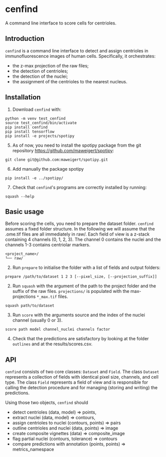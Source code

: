 # cenfind

A command line interface to score cells for centrioles.

## Introduction

`cenfind` is a command line interface to detect and assign centrioles in immunofluorescence images of human cells. Specifically, it orchestrates:

- the z-max projection of the raw files;
- the detection of centrioles;
- the detection of the nuclei;
- the assignment of the centrioles to the nearest nucleus.

## Installation

1. Download `cenfind` with:

```shell
python -m venv test_cenfind
source test_cenfind/bin/activate
pip install cenfind
pip install tensorflow
pip install -e projects/spotipy
```

5. As of now, you need to install the spotipy package from the git repository https://github.com/maweigert/spotipy:

```shell
git clone git@github.com:maweigert/spotipy.git
```

6. Add manually the package spotipy
```shell
pip install -e ../spotipy/
```

7. Check that `cenfind`'s programs are correctly installed by running:

```shell
squash --help
```

## Basic usage
Before scoring the cells, you need to prepare the dataset folder. `cenfind` assumes a fixed folder structure. In the following we will assume that the .ome.tif files are all immediately in raw/. Each field of view is a z-stack containing 4 channels (0, 1, 2, 3). The channel 0 contains the nuclei and the channels 1-3 contains centriolar markers.
```text
<project_name>/
└── raw/
```
2. Run `prepare` to initialise the folder with a list of fields and output folders:
```shell
prepare /path/to/dataset 1 2 3 [--pixel_size, [--projection_suffix]]
```

2. Run `squash` with the argument of the path to the project folder and the suffix of the raw files. `projections/` is populated with the max-projections `*_max.tif` files.
```shell
squash path/to/dataset
```

3. Run `score` with the arguments source and the index of the nuclei channel (usually 0 or 3).
```shell
score path model channel_nuclei channels factor
```

4. Check that the predictions are satisfactory by looking at the folder `outlines` and at the results/scores.csv.

## API

`cenfind` consists of two core classes: `Dataset` and `Field`. The class `Dataset` represents a collection of fields with identical pixel size, channels, and cell type. The class `Field` represents a field of view and is responsible for calling the detection procedure and for managing (storing and writing) the predictions.

Using those two objects, `cenfind` should

- detect centrioles (data, model) => points,
- extract nuclei (data, model) => contours,
- assign centrioles to nuclei (contours, points) => pairs
- outline centrioles and nuclei (data, points) => image
- create composite vignettes (data) => composite_image
- flag partial nuclei (contours, tolerance) => contours
- compare predictions with annotation (points, points) => metrics_namespace
